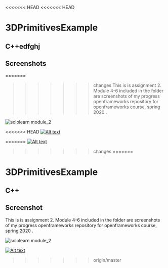 <<<<<<< HEAD
<<<<<<< HEAD

# 3DPrimitivesExample

## C++edfghj

## Screenshots

=======

> > > > > > > changes
> > > > > > > This is is assignment 2. Module 4-6 included in the folder are screenshots of my progress openframeworks repository for openframeworks course, spring 2020 .

![sololearn module_2](https://user-images.githubusercontent.com/53446518/73769295-6c650a80-4748-11ea-8904-fec9e3e9d3eb.PNG)

<<<<<<< HEAD
[![Alt text](https://img.youtube.com/vi/gq-CN0aJnmE/0.jpg)](https://www.youtube.com/watch?v=gq-CN0aJnmE)

=======
[![Alt text](https://img.youtube.com/vi/gq-CN0aJnmE/0.jpg)](https://www.youtube.com/watch?v=gq-CN0aJnmE)

> > > > > > > changes
=======
# 3DPrimitivesExample

## C++

## Screenshot

This is is assignment 2. Module 4-6 included in the folder are screenshots of my progress openframeworks repository for openframeworks course, spring 2020 .

![sololearn module_2](https://user-images.githubusercontent.com/53446518/73769295-6c650a80-4748-11ea-8904-fec9e3e9d3eb.PNG)

[![Alt text](https://img.youtube.com/vi/gq-CN0aJnmE/0.jpg)](https://www.youtube.com/watch?v=gq-CN0aJnmE)
>>>>>>> origin/master
